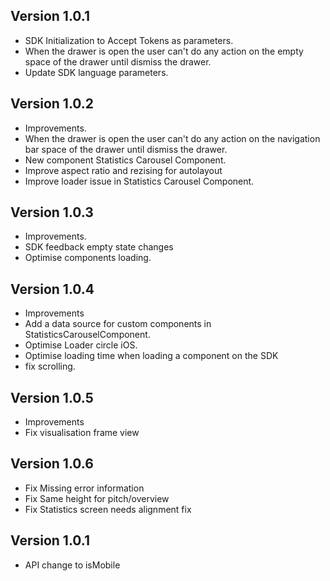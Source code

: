 ## Version 1.0.1
- SDK Initialization to Accept Tokens as parameters.
- When the drawer is open  the user can't do any action on the empty space of the drawer until dismiss the drawer.
- Update SDK language parameters.

## Version 1.0.2
- Improvements.
- When the drawer is open  the user can't do any action on the navigation bar space of the drawer until dismiss the drawer.
- New component Statistics Carousel Component.
- Improve aspect ratio and rezising for autolayout
- Improve loader issue in Statistics Carousel Component.

## Version 1.0.3
- Improvements.
- SDK feedback empty state changes
- Optimise components loading.

## Version 1.0.4
- Improvements
- Add a data source for custom components in StatisticsCarouselComponent.
- Optimise Loader circle iOS.
- Optimise loading time when loading a component on the SDK
- fix scrolling.

## Version 1.0.5
- Improvements
- Fix visualisation frame view

## Version 1.0.6
- Fix Missing error information
- Fix Same height for pitch/overview
- Fix Statistics screen needs alignment fix

## Version 1.0.1
- API change to isMobile
